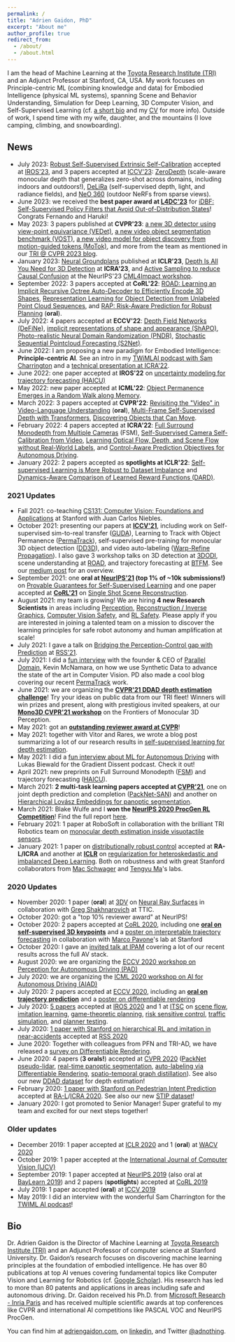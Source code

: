 ```yaml
---
permalink: /
title: "Adrien Gaidon, PhD"
excerpt: "About me"
author_profile: true
redirect_from:
  - /about/
  - /about.html
---
```


I am the head of Machine Learning at the [Toyota Research Institute (TRI)](https://www.tri.global/) and an Adjunct Professor at Stanford, CA, USA. My work focuses on Principle-centric ML (combining knowledge and data) for Embodied Intelligence (physical ML systems), spanning Scene and Behavior Understanding, Simulation for Deep Learning, 3D Computer Vision, and Self-Supervised Learning (cf. [a short bio](#bio) and my [CV](/cv) for more info). Outside of work, I spend time with my wife, daughter, and the mountains (I love camping, climbing, and snowboarding).

## News

- July 2023: [Robust Self-Supervised Extrinsic Self-Calibration](https://sites.google.com/view/tri-sesc) accepted at [IROS'23](https://ieee-iros.org/), and 3 papers accepted at [ICCV'23](https://iccv2023.thecvf.com/): [ZeroDepth](https://sites.google.com/view/tri-zerodepth) (scale-aware monocular depth that generalizes zero-shot across domains, including indoors and outdoors!), [DeLiRa](https://sites.google.com/view/tri-delira) (self-supervised depth, light, and radiance fields), and [NeO 360](https://zubair-irshad.github.io/projects/neo360.html) (outdoor NeRFs from sparse views).
- June 2023: we received the **best paper award at [L4DC'23](https://l4dc.seas.upenn.edu/)** for [iDBF: Self-Supervised Policy Filters that Avoid Out-of-Distribution States](https://arxiv.org/abs/2301.12012)! Congrats Fernando and Haruki!
- May 2023: 3 papers published at **CVPR'23**: [a new 3D detector using view-point equivariance (VEDet)](https://arxiv.org/abs/2303.14548), [a new video object segmentation benchmark (VOST)](https://arxiv.org/abs/2212.06200), [a new video model for object discovery from motion-guided tokens (MoTok)](https://arxiv.org/abs/2303.15555), and more from the team as mentioned in our [TRI @ CVPR 2023 blog](https://medium.com/toyotaresearch/tri-at-cvpr-2023-666c78cb4330).
- January 2023: [Neural Groundplans](https://prafullsharma.net/see3d/) published at **ICLR'23**, [Depth Is All You Need for 3D Detection](https://arxiv.org/abs/2210.02493) at **ICRA'23**, and [Active Sampling to reduce Causal Confusion](https://openreview.net/forum?id=IaaRcteVzuc) at the NeurIPS'23 [CML4Impact workshop](https://www.cml-4-impact.vanderschaar-lab.com/).
- September 2022: 3 papers accepted at **CoRL'22**: [ROAD: Learning an Implicit Recursive Octree Auto-Decoder to Efficiently Encode 3D Shapes](https://openreview.net/forum?id=EVFrjBgYsPZ), [Representation Learning for Object Detection from Unlabeled Point Cloud Sequences](https://openreview.net/forum?id=nuAGobCwb8V), and [RAP: Risk-Aware Prediction for Robust Planning](https://openreview.net/forum?id=z_hPo2Fu9A3) (**oral**).
- July 2022: 4 papers accepted at **ECCV'22**: [Depth Field Networks (DeFiNe)](https://arxiv.org/abs/2207.14287), [implicit representations of shape and appearance (ShAPO)](https://arxiv.org/abs/2207.13691), [Photo-realistic Neural Domain Randomization (PNDR)](https://arxiv.org/abs/2210.12682), [Stochastic Sequential Pointcloud Forecasting (S2Net)](https://www.ecva.net/papers/eccv_2022/papers_ECCV/papers/136870541.pdf).
- June 2022: I am proposing a new paradigm for Embodied Intelligence: **Principle-centric AI**. See an intro in my [TWiMLAI podcast with Sam Charrington](https://twimlai.com/podcast/twimlai/principle-centric-ai-adrien-gaidon/) and a [technical presentation at ICRA'22](https://www.youtube.com/watch?v=qzo61V7G1EM&t=8312s).
- June 2022: one paper accepted at **IROS'22** on [uncertainty modeling for trajectory forecasting (HAICU)](https://arxiv.org/abs/2104.12446)
- May 2022: new paper accepted at **ICML'22**: [Object Permanence Emerges in a Random Walk along Memory](https://arxiv.org/abs/2204.01784).
- March 2022: 3 papers accepted at **CVPR'22**:  [Revisiting the "Video" in Video-Language Understanding](https://arxiv.org/abs/2206.01720) (**oral**), [Multi-Frame Self-Supervised Depth with Transformers](https://arxiv.org/abs/2204.07616), [Discovering Objects that Can Move](https://arxiv.org/abs/2203.10159).
- February 2022: 4 papers accepted at **ICRA'22**: [Full Surround Monodepth from Multiple Cameras](https://arxiv.org/abs/2104.00152) (FSM), [Self-Supervised Camera Self-Calibration from Video](https://arxiv.org/abs/2112.03325), [Learning Optical Flow, Depth, and Scene Flow without Real-World Labels](https://arxiv.org/abs/2203.15089), and [Control-Aware  Prediction  Objectives  for  Autonomous  Driving](https://arxiv.org/abs/2204.13319).
- January 2022: 2 papers accepted as **spotlights at ICLR'22**: [Self-supervised Learning is More Robust to Dataset Imbalance](https://arxiv.org/abs/2110.05025) and [Dynamics-Aware Comparison of Learned Reward Functions (DARD)](https://arxiv.org/abs/2201.10081).

### 2021 Updates

- Fall 2021: co-teaching [CS131: Computer Vision: Foundations and Applications](http://vision.stanford.edu/teaching/cs131_fall2122/index.html) at Stanford with Juan Carlos Niebles.
- October 2021: presenting our papers at **[ICCV'21](https://www.tri.global/news/tri-iccv-2021/)**, including work on Self-supervised sim-to-real transfer ([GUDA](https://arxiv.org/abs/2103.16694)), Learning to Track with Object Permanence ([PermaTrack](https://arxiv.org/abs/2103.14258)), self-supervised pre-training for monocular 3D object detection ([DD3D](https://arxiv.org/abs/2108.06417)), and video auto-labeling ([Warp-Refine Propagation](https://arxiv.org/abs/2109.13432)). I also gave 3 workshop talks on 3D detection at [3DODI](https://sites.google.com/unitn.it/3dodi), scene understanding at [ROAD](https://sites.google.com/view/roadchallangeiccv2021/), and trajectory forecasting at [BTFM](https://sites.google.com/view/btfm2021/). See our [medium post](https://medium.com/toyotaresearch/tri-at-iccv-2021-1d807ad4740a) for an overview.
- September 2021: one **oral at [NeurIPS'21](https://nips.cc/) (top 1% of ~10k submissions!)** on [Provable Guarantees for Self-Supervised Learning](https://arxiv.org/abs/2106.04156) and one paper accepted at **[CoRL'21](https://www.robot-learning.org/)** on [Single Shot Scene Reconstruction](https://openreview.net/forum?id=CGn3XKSf7vf).
- August 2021: my team is growing! We are hiring **4 new Research Scientists** in areas including [Perception](https://jobs.lever.co/tri/30b2e353-ca5a-43fc-bdce-08369b6f3bc9), [Reconstruction / Inverse Graphics](https://jobs.lever.co/tri/4ead5bb5-c0b7-4fd8-9603-e63970a7cc77), [Computer Vision Safety](https://jobs.lever.co/tri/fbb46694-f7b9-4582-bbdb-2d650d638ef9), and [RL Safety](https://jobs.lever.co/tri/3072275b-dcd7-4406-963f-0e84f2a61089). Please apply if you are interested in joining a talented team on a mission to discover the learning principles for safe robot autonomy and human amplification at scale!
- July 2021: I gave a talk on [Bridging the Perception-Control gap with Prediction](https://www.youtube.com/watch?v=EmrReoNQP3s&t=4840s) at [RSS'21](https://negarmehr.github.io/RSS2021Workshop/).
- July 2021: I did a [fun interview](https://paralleldomain.com/how-tri-trains-better-computer-vision-models-with-pd-synthetic-data/) with the founder & CEO of [Parallel Domain](https://paralleldomain.com/), Kevin McNamara, on how we use Synthetic Data to advance the state of the art in Computer Vision. PD also made a cool blog covering our recent [PermaTrack](https://arxiv.org/abs/2103.14258) work.
- June 2021: we are organizing the **[CVPR'21 DDAD depth estimation challenge](https://eval.ai/web/challenges/challenge-page/902/overview)**! Try your ideas on public data from our TRI fleet! Winners will win prizes and present, along with prestigious invited speakers, at our **[Mono3D CVPR'21 workshop](https://sites.google.com/view/mono3d-workshop/)** on the Frontiers of Monocular 3D Perception.
- May 2021: got an **[outstanding reviewer award at CVPR](http://cvpr2021.thecvf.com/node/184)**!
- May 2021: together with Vitor and Rares, we wrote a blog post summarizing a lot of our research results in [self-supervised learning for depth estimation](https://medium.com/toyotaresearch/self-supervised-learning-in-depth-part-1-of-2-74825baaaa04).
- May 2021: I did a [fun interview about ML for Autonomous Driving](https://wandb.ai/wandb_fc/gradient-dissent/reports/TRI-s-Adrien-Gaidon-on-advancing-ML-research-in-autonomous-vehicles--Vmlldzo2MzEzMTE) with Lukas Biewald for the Gradient Dissent podcast. Check it out!
- April 2021: new preprints on Full Surround Monodepth ([FSM](https://arxiv.org/abs/2104.00152)) and trajectory forecasting ([HAICU](https://arxiv.org/abs/2104.12446)).
- March 2021: **2 multi-task learning papers accepted at [CVPR'21](http://cvpr2021.thecvf.com/)**, one on joint depth prediction and completion ([PackNet-SAN](/publication/2021-06-19-Sparse-Auxiliary-Networks-for-Unified-Monocular-Depth-Prediction-and-Completion)) and another on [Hierarchical Lovász Embeddings for panoptic segmentation](/publication/2021-06-19-Hierarchical-Lovasz-Embeddings-for-Proposal-free-Panoptic-Segmentation).
- March 2021: Blake Wulfe and I **won the [NeurIPS 2020 ProcGen RL Competition](https://www.aicrowd.com/challenges/neurips-2020-procgen-competition)**! Find the full report [here](https://arxiv.org/abs/2103.15332).
- February 2021: 1 paper at RoboSoft in collaboration with the brilliant TRI Robotics team on [monocular depth estimation inside visuotactile sensors](/publication/2021-01-22-Monocular-Depth-SoftBubble).
- January 2021: 1 paper on [distributionally robust control](/publication/2021-01-30-RAT-iLQR) accepted at **RA-L/ICRA** and another at **[ICLR](https://iclr.cc/)** on [regularization for heteroskedastic and imbalanced Deep Learning](/publication/2021-01-12-Heteroskedastic-and-Imbalanced-Deep-Learning). Both on robustness and with great Stanford collaborators from [Mac Schwager](https://web.stanford.edu/~schwager/) and [Tengyu Ma](https://ai.stanford.edu/~tengyuma/)'s labs.

### 2020 Updates

- November 2020: 1 paper (**oral**) at [3DV](http://3dv2020.dgcv.nii.ac.jp/) on [Neural Ray Surfaces](/publication/2020-08-15-Neural-Ray-Surfaces) in collaboration with [Greg Shakhnarovich](https://ttic.uchicago.edu/~gregory/) at TTIC.
- October 2020: got a "top 10% reviewer award" at NeurIPS!
- October 2020: 2 papers accepted at [CoRL 2020](https://www.robot-learning.org/), including one **[oral on self-supervised 3D keypoints](/publication/2020-11-16-KP3D-Self-supervised-3D-Kepyoints)** and a [poster on interpretable trajectory forecasting](/publication/2020-11-16-MATS-Trajectory-Forecasting) in collaboration with [Marco Pavone](https://web.stanford.edu/~pavone/)'s lab at Stanford
- October 2020: I gave an [invited talk at IPAM](https://www.youtube.com/watch?v=HltMaglvFKg) covering a lot of our recent results across the full AV stack.
- August 2020: we are organizing the [ECCV 2020 workshop on Perception for Autonomous Driving (PAD)](https://sites.google.com/view/pad2020)
- July 2020: we are organizing the [ICML 2020 workshop on AI for Autonomous Driving (AIAD)](https://sites.google.com/view/aiad2020)
- July 2020: 2 papers accepted at [ECCV 2020](https://eccv2020.eu/), including an **[oral on trajectory prediction](/publication/2020-08-23-Endpoint-Conditioned-Trajectory-Prediction)** and a [poster on differentiable rendering](/publication/2020-08-23-Self-Supervised-Differentiable-Rendering)
- July 2020: [5 papers](/publications/) accepted at [IROS 2020](https://www.iros2020.org/) and 1 at [ITSC](https://www.ieee-itsc2020.org/) on [scene flow](/publication/2020-10-25-End-to-end-Birds-eye-view-Flow), [imitation learning](/publication/2020-10-25-Driving-Through-Ghosts), [game-theoretic planning](/publication/2020-10-25-Game-Theoretic-Planning-Risk-Aware), [risk sensitive control](/publication/2020-10-25-Risk-Sensitive-Control-Trajectron), [traffic simulation](/publication/2020-10-25-Behaviorally-Diverse-Traffic-Simulation-via-RL), and [planner testing](/publication/2020-09-20-Discovering-Avoidable-Planner-Failures).
- July 2020: [1 paper with Stanford on hierarchical RL and imitation in near-accidents](/publication/2020-07-15-Reinforcement-Learning-based-Control-of-Imitative-Policies-for-Near-Accident-Driving) accepted at [RSS 2020](https://roboticsconference.org/)
- June 2020: Together with colleagues from PFN and TRI-AD, we have released a [survey on Differentiable Rendering](/publication/2020-06-22-Differentiable-Rendering-Survey).
- June 2020: 4 papers (**3 orals!**) accepted at [CVPR 2020](http://cvpr2020.thecvf.com/) ([PackNet pseudo-lidar](/publication/2020-06-16-3D-Packing-for-Self-Supervised-Monocular-Depth-Estimation), [real-time panoptic segmentation](/publication/2020-06-16-Real-Time-Panoptic-Segmentation-from-Dense-Detections), [auto-labeling via Differentiable Rendering](/publication/2020-06-16-Autolabeling-3D-Objects-with-Differentiable-Rendering), [spatio-temporal graph distillation](/publication/2020-06-16-Spatio-Temporal-Graph-for-Video-Captioning)). See also our new [DDAD dataset](https://github.com/TRI-ML/DDAD) for depth estimation!
- February 2020: [1 paper with Stanford on Pedestrian Intent Prediction](/publication/2020-05-31-Spatiotemporal-Relationship-Reasoning-for-Pedestrian-Intent-Prediction) accepted at [RA-L](https://www.ieee-ras.org/publications/ra-l)/[ICRA 2020](https://www.icra2020.org/). See also our new [STIP dataset](https://stip.stanford.edu/dataset.html)!
- January 2020: I got promoted to Senior Manager! Super grateful to my team and excited for our next steps together!

### Older updates

- December 2019: 1 paper accepted at [ICLR 2020](https://iclr.cc/virtual/poster_ByxT7TNFvH.html) and 1 (**oral**) at [WACV 2020](http://wacv20.wacv.net/)
- October 2019: 1 paper accepted at the [International Journal of Computer Vision (IJCV)](https://link.springer.com/article/10.1007/s11263-019-01222-z)
- September 2019: 1 paper accepted at [NeurIPS 2019](https://nips.cc/Conferences/2019/Schedule?showEvent=13370) (also oral at [BayLearn 2019](https://www.youtube.com/watch?v=EIF6Sy3ZKYQ&feature=emb_logo)) and 2 papers (**spotlights**) accepted at [CoRL 2019](https://sites.google.com/robot-learning.org/corl2019)
- July 2019: 1 paper accepted (**oral**) at [ICCV 2019](https://conftube.com/video/2ntDYowHbZs?tocitem=134)
- May 2019: I did an interview with the wonderful Sam Charrington for the [TWIML AI podcast](https://twimlai.com/twiml-talk-269-advancing-autonomous-vehicle-development-using-distributed-deep-learning-with-adrien-gaidon/)!


## Bio

Dr. Adrien Gaidon is the Director of Machine Learning at [Toyota Research Institute (TRI)](https://www.tri.global/) and an Adjunct Professor of computer science at Stanford University. Dr. Gaidon’s research focuses on discovering machine learning principles at the foundation of embodied intelligence. He has over 80 publications at top AI venues covering fundamental topics like Computer Vision and Learning for Robotics (cf. [Google Scholar](https://scholar.google.com/citations?user=2StUgf4AAAAJ&hl=en)). His research has led to more than 80 patents and applications in areas including safe and autonomous driving.
Dr. Gaidon received his Ph.D. from [Microsoft Research - Inria Paris](https://www.microsoft.com/en-us/research/collaboration/inria-joint-centre/) and has received multiple scientific awards at top conferences like CVPR and international AI competitions like PASCAL VOC and NeurIPS ProcGen.

You can find him at [adriengaidon.com](https://www.adriengaidon.com), on [linkedin](https://www.linkedin.com/in/adrien-gaidon-63ab2358/), and Twitter [@adnothing](https://twitter.com/adnothing).




